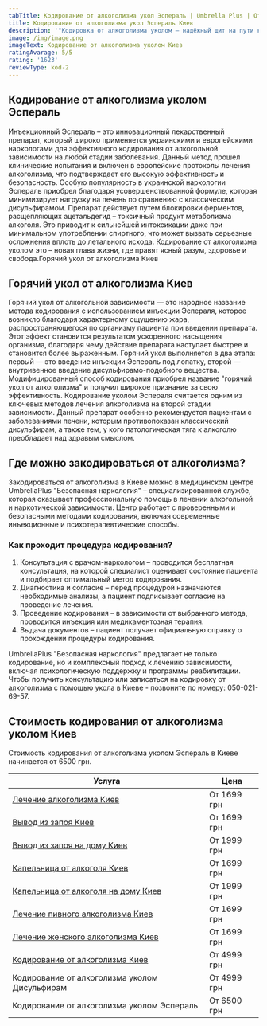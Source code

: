 ```yaml
---
tabTitle: Кодирование от алкоголизма укол Эспераль | Umbrella Plus | От 6500 грн
title: Кодирование от алкоголизма укол Эспераль Киев
description: '"Кодировка от алкоголизма уколом – надёжный щит на пути к трезвости!"'
image: /img/image.png
imageText: Кодирование от алкоголизма уколом Киев
ratingAvarage: 5/5
rating: '1623'
reviewType: kod-2
---
```


## Кодирование от алкоголизма уколом Эспераль

Инъекционный Эспераль – это инновационный лекарственный препарат, который широко применяется украинскими и европейскими наркологами для эффективного кодирования от алкогольной зависимости на любой стадии заболевания. Данный метод прошел клинические испытания и включен в европейские протоколы лечения алкоголизма, что подтверждает его высокую эффективность и безопасность. Особую популярность в украинской наркологии Эспераль приобрел благодаря усовершенствованной формуле, которая минимизирует нагрузку на печень по сравнению с классическим дисульфирамом. Препарат действует путем блокировки ферментов, расщепляющих ацетальдегид – токсичный продукт метаболизма алкоголя. Это приводит к сильнейшей интоксикации даже при минимальном употреблении спиртного, что может вызвать серьезные осложнения вплоть до летального исхода. Кодирование от алкоголизма уколом это – новая глава жизни, где правят ясный разум, здоровье и свобода.Горячий укол от алкоголизма Киев

## Горячий укол от алкоголизма Киев

Горячий укол от алкогольной зависимости — это народное название метода кодирования с использованием инъекции Эспераля, которое возникло благодаря характерному ощущению жара, распространяющегося по организму пациента при введении препарата. Этот эффект становится результатом ускоренного насыщения организма, благодаря чему действие препарата наступает быстрее и становится более выраженным. Горячий укол выполняется в два этапа: первый — это введение инъекции Эспераль под лопатку, второй — внутривенное введение дисульфирамо-подобного вещества. Модифицированный способ кодирования приобрел название "горячий укол от алкоголизма" и получил широкое признание за свою эффективность. Кодирование уколом Эспераля считается одним из ключевых методов лечения алкоголизма на второй стадии зависимости. Данный препарат особенно рекомендуется пациентам с заболеваниями печени, которым противопоказан классический дисульфирам, а также тем, у кого патологическая тяга к алкоголю преобладает над здравым смыслом.

## Где можно закодироваться от алкоголизма?

Закодироваться от алкоголизма в Киеве можно в медицинском центре UmbrellaPlus "Безопасная наркология" – специализированной службе, которая оказывает профессиональную помощь в лечении алкогольной и наркотической зависимости. Центр работает с проверенными и безопасными методами кодирования, включая современные инъекционные и психотерапевтические способы.

### Как проходит процедура кодирования?

1. Консультация с врачом-наркологом – проводится бесплатная консультация, на которой специалист оценивает состояние пациента и подбирает оптимальный метод кодирования.
2. Диагностика и согласие – перед процедурой назначаются необходимые анализы, а пациент подписывает согласие на проведение лечения.
3. Проведение кодирования – в зависимости от выбранного метода, проводится инъекция или медикаментозная терапия.
4. Выдача документов – пациент получает официальную справку о прохождении процедуры кодирования.

UmbrellaPlus "Безопасная наркология" предлагает не только кодирование, но и комплексный подход к лечению зависимости, включая психологическую поддержку и программы реабилитации. Чтобы получить консультацию или записаться на кодировку от алкоголизма с помощью укола в Киеве - позвоните по номеру: 050-021-69-57.

## Стоимость кодирования от алкоголизма уколом Киев

Стоимость кодирования от алкоголизма уколом Эспераль в Киеве начинается от 6500 грн.

| Услуга                                                                                                       | Цена        |
| ------------------------------------------------------------------------------------------------------------ | ----------- |
| [Лечение алкоголизма Киев](https://umbrella-plus.com.ua/kiev/lechenie-alkogolizma-kiev/)                     | От 1699 грн |
| [Вывод из запоя Киев](https://umbrella-plus.com.ua/kiev/vivod-iz-zapoia-kiev/)                               | От 1699 грн |
| [Вывод из запоя на дому Киев](https://umbrella-plus.com.ua/kiev/vivod-iz-zapoia-na-domy-kiev/)               | От 1999 грн |
| [Капельница от алкоголя Киев](https://umbrella-plus.com.ua/kiev/kapelnica_ot_alkogola_kiev/)                 | От 1699 грн |
| [Капельница от алкоголя на дому Киев](https://umbrella-plus.com.ua/kiev/kapelnica_ot_alkogola_na_domy_kiev/) | От 1999 грн |
| [Лечение пивного алкоголизма Киев](https://umbrella-plus.com.ua/kiev/lechenie-pivnogi-alkogolizma-kiev/)     | От 1699 грн |
| [Лечение женского алкоголизма Киев](https://umbrella-plus.com.ua/kiev/lechenie-jenskogo-alkogolizma-kiev/)   | От 1699 грн |
| [Кодирование от алкоголизма Киев](https://umbrella-plus.com.ua/kiev/kodirovka-ot-alkogolia-kiev/)            | От 4999 грн |
| Кодирование от алкоголизма уколом Дисульфирам                                                                | От 4999 грн |
| Кодирование от алкоголизма уколом Эспераль                                                                   | От 6500 грн |
